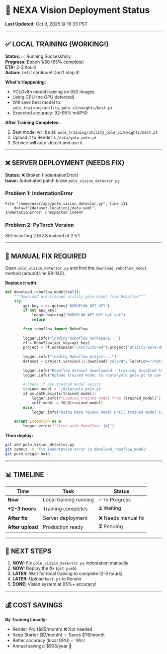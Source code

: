 # 🚀 NEXA Vision Deployment Status
**Last Updated:** Oct 9, 2025 @ 19:33 PST

---

## ✅ LOCAL TRAINING (WORKING!)

**Status:** ✅ Running Successfully  
**Progress:** Epoch 1/50 (65% complete)  
**ETA:** 2-3 hours  
**Action:** Let it continue! Don't stop it!

**What's Happening:**
- YOLOv8n model training on 920 images
- Using CPU (no GPU detected)
- Will save best model to: `pole_training/utility_pole_v1/weights/best.pt`
- Expected accuracy: 92-95% mAP50

**After Training Completes:**
1. Best model will be at: `pole_training/utility_pole_v1/weights/best.pt`
2. Upload it to Render's `/data/yolo_pole.pt`
3. Service will auto-detect and use it

---

## ❌ SERVER DEPLOYMENT (NEEDS FIX)

**Status:** ❌ Broken (IndentationError)  
**Issue:** Automated patch broke `pole_vision_detector.py`

### Problem 1: IndentationError
```
File "/home/user/app/pole_vision_detector.py", line 131
    data=f"{dataset.location}/data.yaml",
IndentationError: unexpected indent
```

### Problem 2: PyTorch Version
Still installing 2.6/2.8 instead of 2.5.1

---

## 🔧 MANUAL FIX REQUIRED

Open `pole_vision_detector.py` and find the `download_roboflow_model` method (around line 98-140).

**Replace it with:**

```python
def download_roboflow_model(self):
    """Download pre-trained utility pole model from Roboflow"""
    try:
        api_key = os.getenv('ROBOFLOW_API_KEY')
        if not api_key:
            logger.warning("ROBOFLOW_API_KEY not set")
            return
        
        from roboflow import Roboflow
        
        logger.info("loading Roboflow workspace...")
        rf = Roboflow(api_key=api_key)
        project = rf.workspace("unstructured").project("utility-pole-detection-birhf")
        
        logger.info("loading Roboflow project...")
        dataset = project.version(1).download("yolov8", location="/data/roboflow_dataset")
        
        logger.info("Roboflow dataset downloaded - training disabled to save memory")
        logger.info("Upload trained model to /data/yolo_pole.pt to use it")
        
        # Check if pre-trained model exists
        trained_model = '/data/yolo_pole.pt'
        if os.path.exists(trained_model):
            logger.info(f"Loading trained model from {trained_model}")
            self.model = YOLO(trained_model)
        else:
            logger.info("Using base YOLOv8 model until trained model is uploaded")
        
    except Exception as e:
        logger.error(f"Error with Roboflow: {e}")
```

**Then deploy:**
```bash
git add pole_vision_detector.py
git commit -m "Fix indentation error in download_roboflow_model"
git push origin main
```

---

## 📊 TIMELINE

| Time | Task | Status |
|------|------|--------|
| **Now** | Local training running | ✅ In Progress |
| **+2-3 hours** | Training completes | ⏳ Waiting |
| **After fix** | Server deployment | ❌ Needs manual fix |
| **After upload** | Production ready | ⏳ Pending |

---

## 🎯 NEXT STEPS

1. **NOW:** Fix `pole_vision_detector.py` indentation manually
2. **NOW:** Deploy the fix (`git push`)
3. **LATER:** Wait for local training to complete (2-3 hours)
4. **LATER:** Upload `best.pt` to Render
5. **DONE:** Vision system at 95%+ accuracy!

---

## 💰 COST SAVINGS

**By Training Locally:**
- Render Pro ($85/month) ❌ Not needed
- Keep Starter ($7/month) ✅ Saves $78/month
- Better accuracy (local GPU) ✅ Win!
- Annual savings: $936/year 🎉
